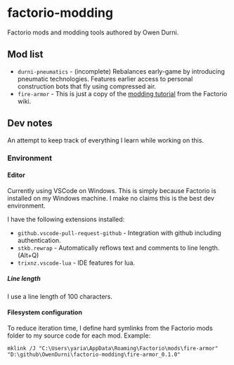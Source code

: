 # factorio-modding
Factorio mods and modding tools authored by Owen Durni.

## Mod list

*  `durni-pneumatics` - (incomplete) Rebalances early-game by introducing pneumatic technologies.
   Features earlier access to personal construction bots that fly using compressed air.
*  `fire-armor` - This is just a copy of the [modding
   tutorial](https://wiki.factorio.com/Tutorial:Modding_tutorial/Gangsir) from the Factorio wiki.

## Dev notes

An attempt to keep track of everything I learn while working on this.

### Environment

#### Editor
Currently using VSCode on Windows. This is simply because Factorio is installed on my Windows
machine. I make no claims this is the best dev environment.

I have the following extensions installed:

*   `github.vscode-pull-request-github` - Integration with github including authentication.
*   `stkb.rewrap` - Automatically reflows text and comments to line length. (Alt+Q)
*   `trixnz.vscode-lua` - IDE features for lua.

##### Line length

I use a line length of 100 characters.

#### Filesystem configuration

To reduce iteration time, I define hard symlinks from the Factorio mods folder to my source code for
each mod. Example:

```
mklink /J "C:\Users\yaria\AppData\Roaming\Factorio\mods\fire-armor" "D:\github\OwenDurni\factorio-modding\fire-armor_0.1.0"
```